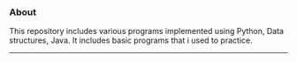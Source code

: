 ### About
This repository includes various programs implemented using Python, Data structures, Java. It includes basic programs that i used to practice.

---
